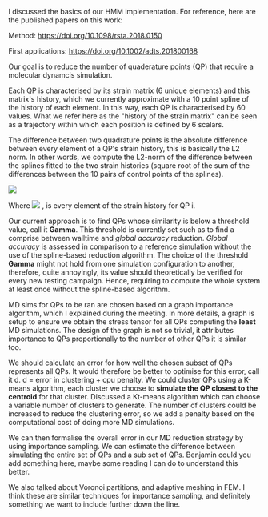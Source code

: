 I discussed the basics of our HMM implementation. 
For reference, here are the published papers on this work:

Method:
https://doi.org/10.1098/rsta.2018.0150

First applications:
https://doi.org/10.1002/adts.201800168

Our goal is to reduce the number of quaderature points (QP) that require a molecular dynamcis simulation.

Each QP is characterised by its strain matrix (6 unique elements) and this matrix's history, which we currently approximate with a 10 point spline of the history of each element. In this way, each QP is characterised by 60 values. What we refer here as the "history of the strain matrix" can be seen as a trajectory within which each position is defined by 6 scalars.

The difference between two quadrature points is the absolute difference between every element of a QP's strain history, this is basically the L2 norm. In other words, we compute the L2-norm of the difference between the splines fitted to the two strain histories (square root of the sum of the differences between the 10 pairs of control points of the splines).

<img src="https://render.githubusercontent.com/render/math?math=\rm{Difference} = | \epsilon_{.,.,t}^i - \epsilon_{.,.,t}^j |">

Where <img src="https://render.githubusercontent.com/render/math?math=\epsilon_{.,.,t}^i"> , is every element of the strain history for QP i. 

Our current approach is to find QPs whose similarity is below a threshold value, call it **Gamma**. This threshold is currently set such as to find a comprise between walltime and *global accuracy* reduction. *Global accuracy* is assessed in comparison to a reference simulation without the use of the spline-based reduction algorithm. The choice of the threshold **Gamma** might not hold from one simulation configuration to another, therefore, quite annoyingly, its value should theoretically be verified for every new testing campaign. Hence, requiring to compute the whole system at least once without the spline-based algorithm.

MD sims for QPs to be ran are chosen based on a graph importance algorithm, which I explained during the meeting. In more details, a graph is setup to ensure we obtain the stress tensor for all QPs computing the **least** MD simulations. The design of the graph is not so trivial, it attributes importance to QPs proportionally to the number of other QPs it is similar too.

We should calculate an error for how well the chosen subset of QPs represents all QPs. 
It would therefore be better to optimise for this error, call it d. d = error in clustering + cpu penalty.
We could cluster QPs using a K-means algorithm, each cluster we choose to **simulate the QP closest to the centroid** for that cluster.
Discussed a Kt-means algorithm which can choose a variable number of clusters to generate. 
The number of clusters could be increased to reduce the clustering error, so we add a penalty based on the computational cost of doing more MD simulations.

We can then formalise the overall error in our MD reduction strategy by using importance sampling. 
We can estimate the difference between simulating the entire set of QPs and a sub set of QPs. 
Benjamin could you add something here, maybe some reading I can do to understand this better.

We also talked about Voronoi partitions, and adaptive meshing in FEM. 
I think these are similar techniques for importance sampling, and definitely something we want to include further down the line.

